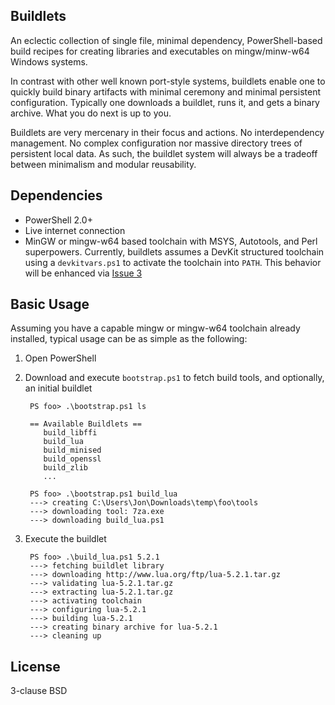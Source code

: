 ## Buildlets

An eclectic collection of single file, minimal dependency, PowerShell-based
build recipes for creating libraries and executables on mingw/minw-w64
Windows systems.

In contrast with other well known port-style systems, buildlets enable one to
quickly build binary artifacts with minimal ceremony and minimal persistent
configuration. Typically one downloads a buildlet, runs it, and gets a binary
archive. What you do next is up to you.

Buildlets are very mercenary in their focus and actions. No interdependency
management. No complex configuration nor massive directory trees of persistent
local data. As such, the buildlet system will always be a tradeoff between
minimalism and modular reusability.

## Dependencies

* PowerShell 2.0+
* Live internet connection
* MinGW or mingw-w64 based toolchain with MSYS, Autotools, and Perl superpowers.
  Currently, buildlets assumes a DevKit structured toolchain using a `devkitvars.ps1`
  to activate the toolchain into `PATH`. This behavior will be enhanced via
  [Issue 3](https://github.com/jonforums/buildlets/issues/3)

## Basic Usage

Assuming you have a capable mingw or mingw-w64 toolchain already installed, typical
usage can be as simple as the following:

1. Open PowerShell
2. Download and execute `bootstrap.ps1` to fetch build tools, and optionally, an
   initial buildlet

        PS foo> .\bootstrap.ps1 ls

        == Available Buildlets ==
           build_libffi
           build_lua
           build_minised
           build_openssl
           build_zlib
           ...

        PS foo> .\bootstrap.ps1 build_lua
        ---> creating C:\Users\Jon\Downloads\temp\foo\tools
        ---> downloading tool: 7za.exe
        ---> downloading build_lua.ps1

3. Execute the buildlet

        PS foo> .\build_lua.ps1 5.2.1
        ---> fetching buildlet library
        ---> downloading http://www.lua.org/ftp/lua-5.2.1.tar.gz
        ---> validating lua-5.2.1.tar.gz
        ---> extracting lua-5.2.1.tar.gz
        ---> activating toolchain
        ---> configuring lua-5.2.1
        ---> building lua-5.2.1
        ---> creating binary archive for lua-5.2.1
        ---> cleaning up

## License

3-clause BSD
